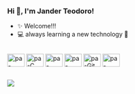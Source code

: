 ### Hi 🖖, I'm Jander Teodoro!

- ✨ Welcome!!!
- 💻 always learning a new technology 🤠

<div style="display: inline_block"><br>
  <img align="center" alt="pa-Html" height="30" width="40" src="https://cdn.jsdelivr.net/gh/devicons/devicon/icons/html5/html5-original.svg">
  <img align="center" alt="pa-C" height="30" width="40" src="https://cdn.jsdelivr.net/gh/devicons/devicon/icons/c/c-original.svg">
  <img align="center" alt="pa-Python" height="30" width="40" src="https://cdn.jsdelivr.net/gh/devicons/devicon/icons/python/python-original.svg">
  <img align="center" alt="pa-Node" height="30" width="40" src="https://cdn.jsdelivr.net/gh/devicons/devicon/icons/nodejs/nodejs-original.svg">
  <img align="center" alt="pa-Git" height="30" width="40" src="https://cdn.jsdelivr.net/gh/devicons/devicon/icons/git/git-original.svg">
  <img align="center" alt="pa-Linux" height="30" width="40" src="https://cdn.jsdelivr.net/gh/devicons/devicon/icons/linux/linux-original.svg">
</div>
  
##

<div>
<a href="https://www.linkedin.com/in/janderteodoro/" target:"_blank"><img src="https://img.shields.io/badge/LinkedIn-0077B5?style=for-the-badge&logo=linkedin&logoColor=black" target="_blank"></a>
</div>
